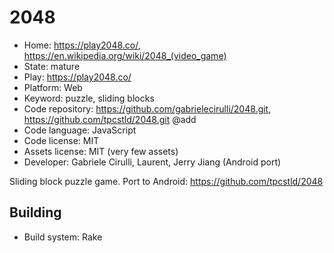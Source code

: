 # 2048

- Home: https://play2048.co/, https://en.wikipedia.org/wiki/2048_(video_game)
- State: mature
- Play: https://play2048.co/
- Platform: Web
- Keyword: puzzle, sliding blocks
- Code repository: https://github.com/gabrielecirulli/2048.git, https://github.com/tpcstld/2048.git @add
- Code language: JavaScript
- Code license: MIT
- Assets license: MIT (very few assets)
- Developer: Gabriele Cirulli, Laurent, Jerry Jiang (Android port)

Sliding block puzzle game.
Port to Android: https://github.com/tpcstld/2048

## Building

- Build system: Rake
